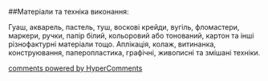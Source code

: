 <div id="hypercomments_widget" class="js-hypercomments-widget invisible"></div>

##Матеріали та техніка виконання:

Гуаш, акварель, пастель, туш, воскові крейди, вугіль, фломастери, маркери, ручки, папір білий, кольоровий або тонований, картон та інші різнофактурні матеріали тощо. Аплікація, колаж, витинанка, конструювання, паперопластика, графічні, живописні та змішані техніки.


<div class="js-hypercomments-container">
    <a href="http://hypercomments.com" class="hc-link" title="comments widget">comments powered by HyperComments</a>
</div>